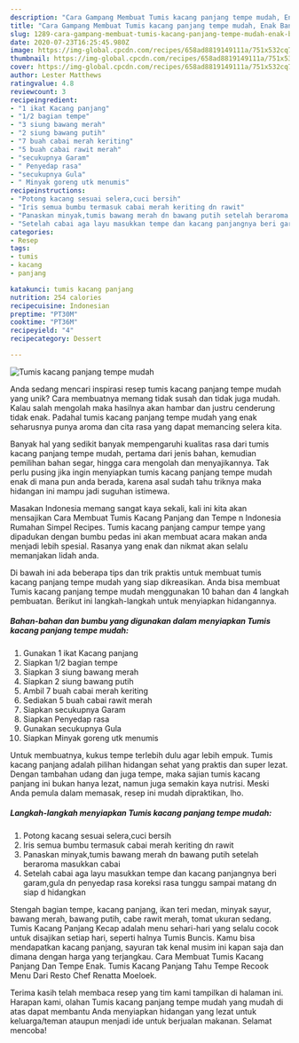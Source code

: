 ```yaml
---
description: "Cara Gampang Membuat Tumis kacang panjang tempe mudah, Enak Banget"
title: "Cara Gampang Membuat Tumis kacang panjang tempe mudah, Enak Banget"
slug: 1289-cara-gampang-membuat-tumis-kacang-panjang-tempe-mudah-enak-banget
date: 2020-07-23T16:25:45.980Z
image: https://img-global.cpcdn.com/recipes/658ad8819149111a/751x532cq70/tumis-kacang-panjang-tempe-mudah-foto-resep-utama.jpg
thumbnail: https://img-global.cpcdn.com/recipes/658ad8819149111a/751x532cq70/tumis-kacang-panjang-tempe-mudah-foto-resep-utama.jpg
cover: https://img-global.cpcdn.com/recipes/658ad8819149111a/751x532cq70/tumis-kacang-panjang-tempe-mudah-foto-resep-utama.jpg
author: Lester Matthews
ratingvalue: 4.8
reviewcount: 3
recipeingredient:
- "1 ikat Kacang panjang"
- "1/2 bagian tempe"
- "3 siung bawang merah"
- "2 siung bawang putih"
- "7 buah cabai merah keriting"
- "5 buah cabai rawit merah"
- "secukupnya Garam"
- " Penyedap rasa"
- "secukupnya Gula"
- " Minyak goreng utk menumis"
recipeinstructions:
- "Potong kacang sesuai selera,cuci bersih"
- "Iris semua bumbu termasuk cabai merah keriting dn rawit"
- "Panaskan minyak,tumis bawang merah dn bawang putih setelah beraroma masukkan cabai"
- "Setelah cabai aga layu masukkan tempe dan kacang panjangnya beri garam,gula dn penyedap rasa koreksi rasa tunggu sampai matang dn siap d hidangkan"
categories:
- Resep
tags:
- tumis
- kacang
- panjang

katakunci: tumis kacang panjang 
nutrition: 254 calories
recipecuisine: Indonesian
preptime: "PT30M"
cooktime: "PT36M"
recipeyield: "4"
recipecategory: Dessert

---
```



![Tumis kacang panjang tempe mudah](https://img-global.cpcdn.com/recipes/658ad8819149111a/751x532cq70/tumis-kacang-panjang-tempe-mudah-foto-resep-utama.jpg)

Anda sedang mencari inspirasi resep tumis kacang panjang tempe mudah yang unik? Cara membuatnya memang tidak susah dan tidak juga mudah. Kalau salah mengolah maka hasilnya akan hambar dan justru cenderung tidak enak. Padahal tumis kacang panjang tempe mudah yang enak seharusnya punya aroma dan cita rasa yang dapat memancing selera kita.

Banyak hal yang sedikit banyak mempengaruhi kualitas rasa dari tumis kacang panjang tempe mudah, pertama dari jenis bahan, kemudian pemilihan bahan segar, hingga cara mengolah dan menyajikannya. Tak perlu pusing jika ingin menyiapkan tumis kacang panjang tempe mudah enak di mana pun anda berada, karena asal sudah tahu triknya maka hidangan ini mampu jadi suguhan istimewa.

Masakan Indonesia memang sangat kaya sekali, kali ini kita akan mensajikan Cara Membuat Tumis Kacang Panjang dan Tempe n Indonesia Rumahan Simpel Recipes. Tumis kacang panjang campur tempe yang dipadukan dengan bumbu pedas ini akan membuat acara makan anda menjadi lebih spesial. Rasanya yang enak dan nikmat akan selalu memanjakan lidah anda.


Di bawah ini ada beberapa tips dan trik praktis untuk membuat tumis kacang panjang tempe mudah yang siap dikreasikan. Anda bisa membuat Tumis kacang panjang tempe mudah menggunakan 10 bahan dan 4 langkah pembuatan. Berikut ini langkah-langkah untuk menyiapkan hidangannya.

<!--inarticleads1-->

##### Bahan-bahan dan bumbu yang digunakan dalam menyiapkan Tumis kacang panjang tempe mudah:

1. Gunakan 1 ikat Kacang panjang
1. Siapkan 1/2 bagian tempe
1. Siapkan 3 siung bawang merah
1. Siapkan 2 siung bawang putih
1. Ambil 7 buah cabai merah keriting
1. Sediakan 5 buah cabai rawit merah
1. Siapkan secukupnya Garam
1. Siapkan  Penyedap rasa
1. Gunakan secukupnya Gula
1. Siapkan  Minyak goreng utk menumis


Untuk membuatnya, kukus tempe terlebih dulu agar lebih empuk. Tumis kacang panjang adalah pilihan hidangan sehat yang praktis dan super lezat. Dengan tambahan udang dan juga tempe, maka sajian tumis kacang panjang ini bukan hanya lezat, namun juga semakin kaya nutrisi. Meski Anda pemula dalam memasak, resep ini mudah dipraktikan, lho. 

<!--inarticleads2-->

##### Langkah-langkah menyiapkan Tumis kacang panjang tempe mudah:

1. Potong kacang sesuai selera,cuci bersih
1. Iris semua bumbu termasuk cabai merah keriting dn rawit
1. Panaskan minyak,tumis bawang merah dn bawang putih setelah beraroma masukkan cabai
1. Setelah cabai aga layu masukkan tempe dan kacang panjangnya beri garam,gula dn penyedap rasa koreksi rasa tunggu sampai matang dn siap d hidangkan


Stengah bagian tempe, kacang panjang, ikan teri medan, minyak sayur, bawang merah, bawang putih, cabe rawit merah, tomat ukuran sedang. Tumis Kacang Panjang Kecap adalah menu sehari-hari yang selalu cocok untuk disajikan setiap hari, seperti halnya Tumis Buncis. Kamu bisa mendapatkan kacang panjang, sayuran tak kenal musim ini kapan saja dan dimana dengan harga yang terjangkau. Cara Membuat Tumis Kacang Panjang Dan Tempe Enak. Tumis Kacang Panjang Tahu Tempe Recook Menu Dari Resto Chef Renatta Moeloek. 

Terima kasih telah membaca resep yang tim kami tampilkan di halaman ini. Harapan kami, olahan Tumis kacang panjang tempe mudah yang mudah di atas dapat membantu Anda menyiapkan hidangan yang lezat untuk keluarga/teman ataupun menjadi ide untuk berjualan makanan. Selamat mencoba!
